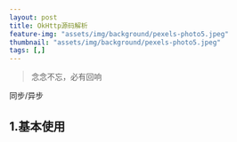 ```yaml
---
layout: post
title: OkHttp源码解析
feature-img: "assets/img/background/pexels-photo5.jpeg"
thumbnail: "assets/img/background/pexels-photo5.jpeg"
tags: [,]
---
```


> 念念不忘，必有回响 <br>

同步/异步

## 1.基本使用

